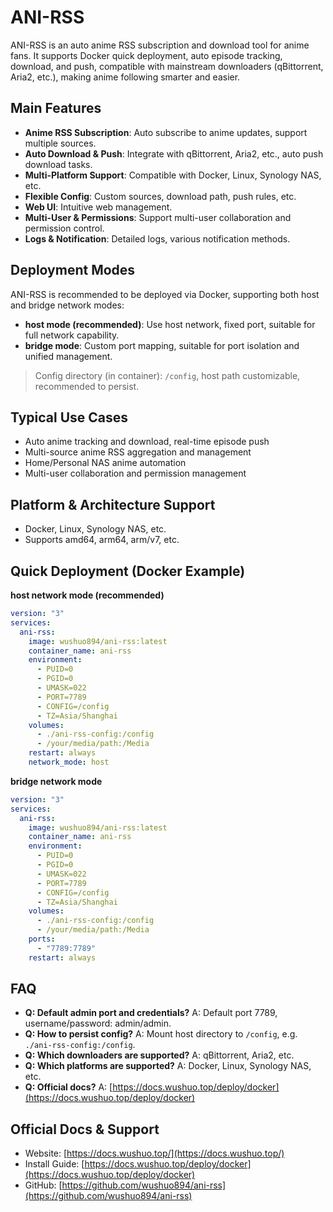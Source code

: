 # ANI-RSS

ANI-RSS is an auto anime RSS subscription and download tool for anime fans. It supports Docker quick deployment, auto episode tracking, download, and push, compatible with mainstream downloaders (qBittorrent, Aria2, etc.), making anime following smarter and easier.

## Main Features

- **Anime RSS Subscription**: Auto subscribe to anime updates, support multiple sources.
- **Auto Download & Push**: Integrate with qBittorrent, Aria2, etc., auto push download tasks.
- **Multi-Platform Support**: Compatible with Docker, Linux, Synology NAS, etc.
- **Flexible Config**: Custom sources, download path, push rules, etc.
- **Web UI**: Intuitive web management.
- **Multi-User & Permissions**: Support multi-user collaboration and permission control.
- **Logs & Notification**: Detailed logs, various notification methods.

## Deployment Modes

ANI-RSS is recommended to be deployed via Docker, supporting both host and bridge network modes:

- **host mode (recommended)**: Use host network, fixed port, suitable for full network capability.
- **bridge mode**: Custom port mapping, suitable for port isolation and unified management.

> Config directory (in container): `/config`, host path customizable, recommended to persist.

## Typical Use Cases

- Auto anime tracking and download, real-time episode push
- Multi-source anime RSS aggregation and management
- Home/Personal NAS anime automation
- Multi-user collaboration and permission management

## Platform & Architecture Support

- Docker, Linux, Synology NAS, etc.
- Supports amd64, arm64, arm/v7, etc.

## Quick Deployment (Docker Example)

**host network mode (recommended)**
```yaml
version: "3"
services:
  ani-rss:
    image: wushuo894/ani-rss:latest
    container_name: ani-rss
    environment:
      - PUID=0
      - PGID=0
      - UMASK=022
      - PORT=7789
      - CONFIG=/config
      - TZ=Asia/Shanghai
    volumes:
      - ./ani-rss-config:/config
      - /your/media/path:/Media
    restart: always
    network_mode: host
```

**bridge network mode**
```yaml
version: "3"
services:
  ani-rss:
    image: wushuo894/ani-rss:latest
    container_name: ani-rss
    environment:
      - PUID=0
      - PGID=0
      - UMASK=022
      - PORT=7789
      - CONFIG=/config
      - TZ=Asia/Shanghai
    volumes:
      - ./ani-rss-config:/config
      - /your/media/path:/Media
    ports:
      - "7789:7789"
    restart: always
```

## FAQ

- **Q: Default admin port and credentials?**
  A: Default port 7789, username/password: admin/admin.
- **Q: How to persist config?**
  A: Mount host directory to `/config`, e.g. `./ani-rss-config:/config`.
- **Q: Which downloaders are supported?**
  A: qBittorrent, Aria2, etc.
- **Q: Which platforms are supported?**
  A: Docker, Linux, Synology NAS, etc.
- **Q: Official docs?**
  A: [https://docs.wushuo.top/deploy/docker](https://docs.wushuo.top/deploy/docker)

## Official Docs & Support

- Website: [https://docs.wushuo.top/](https://docs.wushuo.top/)
- Install Guide: [https://docs.wushuo.top/deploy/docker](https://docs.wushuo.top/deploy/docker)
- GitHub: [https://github.com/wushuo894/ani-rss](https://github.com/wushuo894/ani-rss) 
